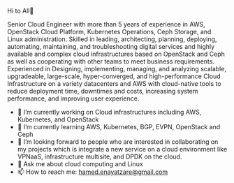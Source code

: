Hi to All👋


Senior Cloud Engineer with more than 5 years of experience in AWS, OpenStack Cloud Platform, Kubernetes Operations, Ceph Storage, and Linux administration.
Skilled in leading, architecting, planning, deploying, automating, maintaining, and troubleshooting digital services and highly available and complex cloud
infrastructures based on OpenStack and Ceph as well as cooperating with other teams to meet business requirements. Experienced in Designing, implementing,
managing, and analyzing scalable, upgradeable, large-scale, hyper-converged, and high-performance Cloud Infrastructure on a variety datacenters and AWS with cloud-native tools to reduce deployment time, downtimes and costs, increasing system performance, and improving user experience.

- 🔭 I’m currently working on Cloud infrastructures including AWS, Kubernetes, and OpenStack
- 🌱 I’m currently learning AWS, Kubernetes, BGP, EVPN, OpenStack and Ceph
- 👯 I’m looking forward to people who are interested in collaborating on my projects which is integrate a new service on a cloud environment like VPNaaS, infrastructure multisite, and DPDK on the cloud.
- 💬 Ask me about cloud computing and Linux
- 📫 How to reach me: hamed.enayatzare@gmail.com
<!--
**universcom/universcom** is a ✨ _special_ ✨ repository because its `README.md` (this file) appears on your GitHub profile.

Here are some ideas to get you started:

- 🔭 I’m currently working on ...
- 🌱 I’m currently learning ...
- 👯 I’m looking to collaborate on ...
- 🤔 I’m looking for help with ...
- 💬 Ask me about ...
- 📫 How to reach me: ...
- 😄 Pronouns: ...
- ⚡ Fun fact: ...
-->
